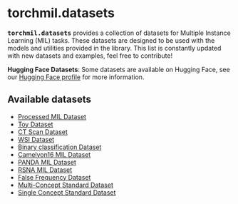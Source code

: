 # torchmil.datasets

<tt><b>torchmil.datasets</b></tt> provides a collection of datasets for Multiple Instance Learning (MIL) tasks.
These datasets are designed to be used with the models and utilities provided in the library.
This list is constantly updated with new datasets and examples, feel free to contribute!

**Hugging Face Datasets**: Some datasets are available on Hugging Face, see our [Hugging Face profile](https://huggingface.co/torchmil) for more information.

## Available datasets
- [Processed MIL Dataset](processed_mil_dataset.md)
- [Toy Dataset](toy_dataset.md)
- [CT Scan Dataset](ctscan_dataset.md)
- [WSI Dataset](wsi_dataset.md)
- [Binary classification Dataset](binary_classification_dataset.md)
- [Camelyon16 MIL Dataset](camelyon16mil_dataset.md)
- [PANDA MIL Dataset](pandamil_dataset.md)
- [RSNA MIL Dataset](rsnamil_dataset.md)
- [False Frequency Dataset](false_frequency_dataset.md)
- [Multi-Concept Standard Dataset](mc_standard_dataset.md)
- [Single Concept Standard Dataset](sc_standard_dataset.md)
